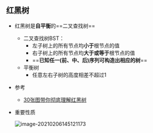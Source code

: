 ## 红黑树

- 红黑树是**自平衡**的==二叉查找树==
  - 二叉查找树BST：
    - 左子树上的所有节点均**小于**根节点的值
    - 右子树上的所有节点均**大于或等于**根节点的值
    - ==**已知任一(前、中、后)序列可构造出相应的树**==
  - 平衡树
    - 任意左右子树的高度相差不超过1

- 参考
  - [30张图带你彻底理解红黑树](https://www.jianshu.com/p/e136ec79235c)

- 重要性质

  ![image-20210206145121173](red-black-tree.assets/image-20210206145121173.png)

  